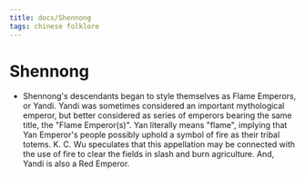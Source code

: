 ```yaml
---
title: docs/Shennong
tags: chinese folklore 
---
```


# Shennong

- Shennong's descendants began to style themselves as Flame Emperors, or Yandi. Yandi was sometimes considered an important mythological emperor, but better considered as series of emperors bearing the same title, the "Flame Emperor(s)". Yan literally means "flame", implying that Yan Emperor's people possibly uphold a symbol of fire as their tribal totems. K. C. Wu speculates that this appellation may be connected with the use of fire to clear the fields in slash and burn agriculture. And, Yandi is also a Red Emperor.